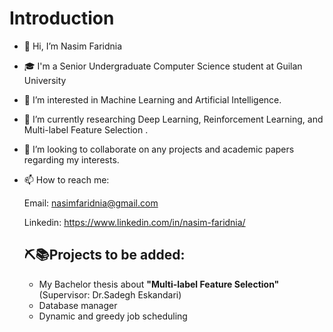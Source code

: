   # Introduction

- 👋 Hi, I’m Nasim Faridnia
- 🎓 I'm a Senior Undergraduate Computer Science student at Guilan University
- 👀 I’m interested in Machine Learning and Artificial Intelligence.
- 🌱 I’m currently researching Deep Learning, Reinforcement Learning, and Multi-label Feature Selection .
- 💞️ I’m looking to collaborate on any projects and academic papers regarding my interests.
- 📫 How to reach me: 
 
     Email: nasimfaridnia@gmail.com
     
    Linkedin: https://www.linkedin.com/in/nasim-faridnia/
    
    
    
    
    
    ## ⛏📚Projects to be added:
    - My Bachelor thesis about **"Multi-label Feature Selection"** (Supervisor: Dr.Sadegh Eskandari)
    - Database manager
    - Dynamic and greedy job scheduling

<!---
NassimF/NassimF is a ✨ special ✨ repository because its `README.md` (this file) appears on your GitHub profile.
You can click the Preview link to take a look at your changes.
--->
